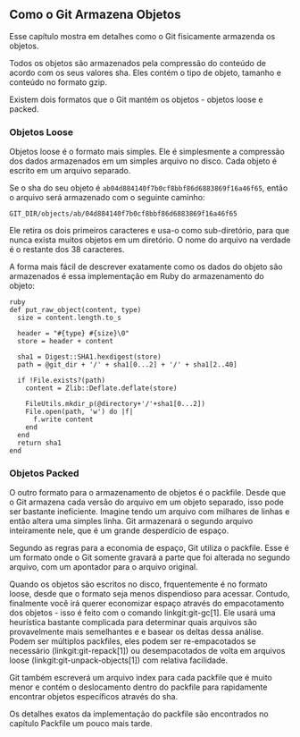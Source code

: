﻿## Como o Git Armazena Objetos ##

Esse capítulo mostra em detalhes como o Git fisicamente armazenda os objetos.

Todos os objetos são armazenados pela compressão do conteúdo de acordo com os
seus valores sha. Eles contém o tipo de objeto, tamanho e conteúdo no formato
gzip.

Existem dois formatos que o Git mantém os objetos - objetos loose e packed.

### Objetos Loose ###

Objetos loose é o formato mais simples. Ele é simplesmente a compressão dos dados
armazenados em um simples arquivo no disco. Cada objeto é escrito em um arquivo
separado.

Se o sha do seu objeto é <code>ab04d884140f7b0cf8bbf86d6883869f16a46f65</code>,
então o arquivo será armazenado com o seguinte caminho:

	GIT_DIR/objects/ab/04d884140f7b0cf8bbf86d6883869f16a46f65

Ele retira os dois primeiros caracteres e usa-o como sub-diretório, para que
nunca exista muitos objetos em um diretório. O nome do arquivo na verdade é o
restante dos 38 caracteres.

A forma mais fácil de descrever exatamente como os dados do objeto são
armazenados é essa implementação em Ruby do armazenamento do objeto:

	ruby
	def put_raw_object(content, type)
	  size = content.length.to_s

	  header = "#{type} #{size}\0"
	  store = header + content

	  sha1 = Digest::SHA1.hexdigest(store)
	  path = @git_dir + '/' + sha1[0...2] + '/' + sha1[2..40]

	  if !File.exists?(path)
	    content = Zlib::Deflate.deflate(store)

	    FileUtils.mkdir_p(@directory+'/'+sha1[0...2])
	    File.open(path, 'w') do |f|
	      f.write content
	    end
	  end
	  return sha1
	end

### Objetos Packed ###

O outro formato para o armazenamento de objetos é o packfile. Desde que o Git
armazena cada versão do arquivo em um objeto separado, isso pode ser bastante
ineficiente.
Imagine tendo um arquivo com milhares de linhas e então altera uma simples linha.
Git armazenará o segundo arquivo inteiramente nele, que é um grande desperdício
de espaço.

Segundo as regras para a economia de espaço, Git utiliza o packfile. Esse é um
formato onde o Git somente gravará a parte que foi alterada no segundo arquivo,
com um apontador para o arquivo original.

Quando os objetos são escritos no disco, frquentemente é no formato loose,
desde que o formato seja menos dispendioso para acessar. Contudo, finalmente
você irá querer economizar espaço através do empacotamento dos objetos - isso
é feito com o comando linkgit:git-gc[1]. Ele usará uma heurística bastante
complicada para determinar quais arquivos são provavelmente mais semelhantes e
e basear os deltas dessa análise. Podem ser múltiplos packfiles, eles podem ser
re-empacotados se necessário (linkgit:git-repack[1]) ou desempacotados de volta
em arquivos loose (linkgit:git-unpack-objects[1]) com relativa facilidade.

Git também escreverá um arquivo index para cada packfile que é muito menor e
contém o deslocamento dentro do packfile para rapidamente encontrar objetos
específicos através do sha.

Os detalhes exatos da implementação do packfile são encontrados no capítulo
Packfile um pouco mais tarde.
